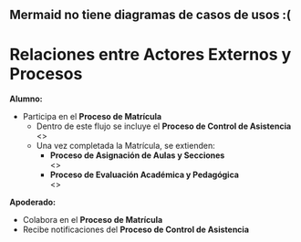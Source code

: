 ## Mermaid no tiene diagramas de casos de usos :(

# Relaciones entre Actores Externos y Procesos

**Alumno:**
- Participa en el **Proceso de Matrícula**
  - Dentro de este flujo se incluye el **Proceso de Control de Asistencia**  
    <<include>>
  - Una vez completada la Matrícula, se extienden:
    - **Proceso de Asignación de Aulas y Secciones**  
      <<extend>>
    - **Proceso de Evaluación Académica y Pedagógica**  
      <<extend>>

**Apoderado:**
- Colabora en el **Proceso de Matrícula**
- Recibe notificaciones del **Proceso de Control de Asistencia**